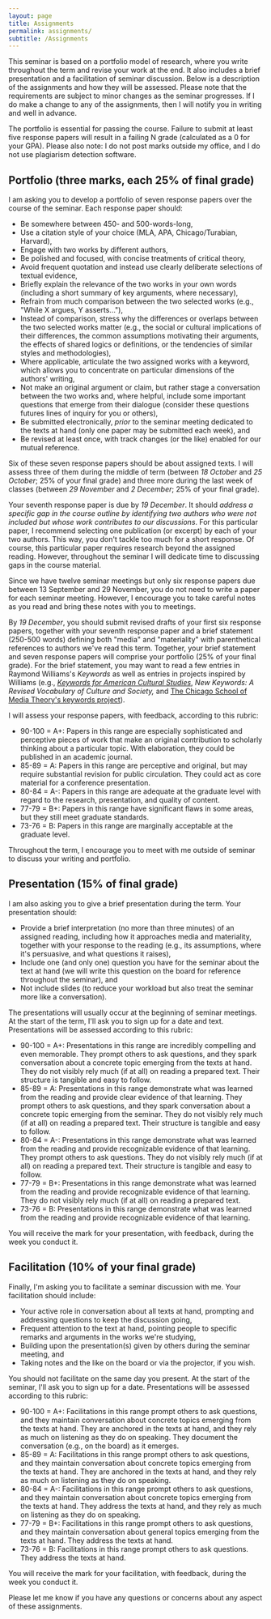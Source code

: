 ```yaml
---
layout: page
title: Assignments
permalink: assignments/
subtitle: /Assignments
---
```


This seminar is based on a portfolio model of research, where you write throughout the term and revise your work at the end. It also includes a brief presentation and a facilitation of seminar discussion. Below is a description of the assignments and how they will be assessed. Please note that the requirements are subject to minor changes as the seminar progresses. If I do make a change to any of the assignments, then I will notify you in writing and well in advance.

The portfolio is essential for passing the course. Failure to submit at least five response papers will result in a failing N grade (calculated as a 0 for your GPA). Please also note: I do not post marks outside my office, and I do not use plagiarism detection software.

## Portfolio (three marks, each 25% of final grade)

I am asking you to develop a portfolio of seven response papers over the course of the seminar. Each response paper should: 
 
* Be somewhere between 450- and 500-words-long, 
* Use a citation style of your choice (MLA, APA, Chicago/Turabian, Harvard),
* Engage with two works by different authors, 
* Be polished and focused, with concise treatments of critical theory,  
* Avoid frequent quotation and instead use clearly deliberate selections of textual evidence, 
* Briefly explain the relevance of the two works in your own words (including a short summary of key arguments, where necessary),   
* Refrain from much comparison between the two selected works (e.g., "While X argues, Y asserts..."), 
* Instead of comparison, stress why the differences or overlaps between the two selected works matter (e.g., the social or cultural implications of their differences, the common assumptions motivating their arguments, the effects of shared logics or definitions, or the tendencies of similar styles and methodologies), 
* Where applicable, articulate the two assigned works with a keyword, which allows you to concentrate on particular dimensions of the authors' writing, 
* Not make an original argument or claim, but rather stage a conversation between the two works and, where helpful, include some important questions that emerge from their dialogue (consider these questions futures lines of inquiry for you or others), 
* Be submitted electronically, *prior* to the seminar meeting dedicated to the texts at hand (only one paper may be submitted each week), and 
* Be revised at least once, with track changes (or the like) enabled for our mutual reference. 

Six of these seven response papers should be about assigned texts. I will assess three of them during the middle of term (between *18 October* and *25 October*; 25% of your final grade) and three more during the last week of classes (between *29 November* and *2 December*; 25% of your final grade). 

Your seventh response paper is due by *19 December*. It should *address a specific gap in the course outline by identifying two authors who were not included but whose work contributes to our discussions*. For this particular paper, I recommend selecting one publication (or excerpt) by each of your two authors. This way, you don't tackle too much for a short response. Of course, this particular paper requires research beyond the assigned reading. However, throughout the seminar I will dedicate time to discussing gaps in the course material. 

Since we have twelve seminar meetings but only six response papers due between 13 September and 29 November, you do not need to write a paper for each seminar meeting. However, I encourage you to take careful notes as you read and bring these notes with you to meetings.  

By *19 December*, you should submit revised drafts of your first six response papers, together with your seventh response paper and a brief statement (250-500 words) defining both "media" and "materiality" with parenthetical references to authors we've read this term. Together, your brief statement and seven response papers will comprise your portfolio (25% of your final grade). For the brief statement, you may want to read a few entries in Raymond Williams's *Keywords* as well as entries in projects inspired by Williams (e.g., [*Keywords for American Cultural Studies*](http://keywords.nyupress.org/american-cultural-studies/), *New Keywords: A Revised Vocabulary of Culture and Society,* and [The Chicago School of Media Theory's keywords project](https://lucian.uchicago.edu/blogs/mediatheory/keywords/)). 

I will assess your response papers, with feedback, according to this rubric: 

* 90-100 = A+: Papers in this range are especially sophisticated and perceptive pieces of work that make an original contribution to scholarly thinking about a particular topic. With elaboration, they could be published in an academic journal.
* 85-89 = A: Papers in this range are perceptive and original, but may require substantial revision for public circulation. They could act as core material for a conference presentation.
* 80-84 = A-: Papers in this range are adequate at the graduate level with regard to the research, presentation, and quality of content.
* 77-79 = B+: Papers in this range have significant flaws in some areas, but they still meet graduate standards. 
* 73-76 = B: Papers in this range are marginally acceptable at the graduate level.

Throughout the term, I encourage you to meet with me outside of seminar to discuss your writing and portfolio.  

## Presentation (15% of final grade)

I am also asking you to give a brief presentation during the term. Your presentation should: 

* Provide a brief interpretation (no more than three minutes) of an assigned reading, including how it approaches media and materiality, together with your response to the reading (e.g., its assumptions, where it's persuasive, and what questions it raises),
* Include one (and only one) question you have for the seminar about the text at hand (we will write this question on the board for reference throughout the seminar), and 
* Not include slides (to reduce your workload but also treat the seminar more like a conversation). 

The presentations will usually occur at the beginning of seminar meetings. At the start of the term, I'll ask you to sign up for a date and text. Presentations will be assessed according to this rubric:   

* 90-100 = A+: Presentations in this range are incredibly compelling and even memorable. They prompt others to ask questions, and they spark conversation about a concrete topic emerging from the texts at hand. They do not visibly rely much (if at all) on reading a prepared text. Their structure is tangible and easy to follow.
* 85-89 = A: Presentations in this range demonstrate what was learned from the reading and provide clear evidence of that learning. They prompt others to ask questions, and they spark conversation about a concrete topic emerging from the seminar. They do not visibly rely much (if at all) on reading a prepared text. Their structure is tangible and easy to follow.
* 80-84 = A-: Presentations in this range demonstrate what was learned from the reading and provide recognizable evidence of that learning. They prompt others to ask questions. They do not visibly rely much (if at all) on reading a prepared text. Their structure is tangible and easy to follow.
* 77-79 = B+: Presentations in this range demonstrate what was learned from the reading and provide recognizable evidence of that learning. They do not visibly rely much (if at all) on reading a prepared text.
* 73-76 = B: Presentations in this range demonstrate what was learned from the reading and provide recognizable evidence of that learning.

You will receive the mark for your presentation, with feedback, during the week you conduct it. 

## Facilitation (10% of your final grade) 

Finally, I'm asking you to facilitate a seminar discussion with me. Your facilitation should include: 

* Your active role in conversation about all texts at hand, prompting and addressing questions to keep the discussion going,
* Frequent attention to the text at hand, pointing people to specific remarks and arguments in the works we're studying,  
* Building upon the presentation(s) given by others during the seminar meeting, and
* Taking notes and the like on the board or via the projector, if you wish. 

You should not facilitate on the same day you present. At the start of the seminar, I'll ask you to sign up for a date. Presentations will be assessed according to this rubric:

* 90-100 = A+: Facilitations in this range prompt others to ask questions, and they maintain conversation about concrete topics emerging from the texts at hand. They are anchored in the texts at hand, and they rely as much on listening as they do on speaking. They document the conversation (e.g., on the board) as it emerges. 
* 85-89 = A: Facilitations in this range prompt others to ask questions, and they maintain conversation about concrete topics emerging from the texts at hand. They are anchored in the texts at hand, and they rely as much on listening as they do on speaking. 
* 80-84 = A-: Facilitations in this range prompt others to ask questions, and they maintain conversation about concrete topics emerging from the texts at hand. They address the texts at hand, and they rely as much on listening as they do on speaking. 
* 77-79 = B+: Facilitations in this range prompt others to ask questions, and they maintain conversation about general topics emerging from the texts at hand. They address the texts at hand.
* 73-76 = B: Facilitations in this range prompt others to ask questions. They address the texts at hand.

You will receive the mark for your facilitation, with feedback, during the week you conduct it.

Please let me know if you have any questions or concerns about any aspect of these assignments.   